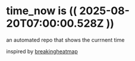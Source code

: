 # time_now is (( 2025-08-20T07:00:00.528Z ))

an automated repo that shows the currnent time

inspired by [breakingheatmap](https://github.com/breakingheatmap/breakingheatmap)